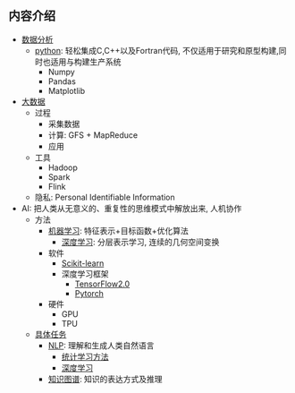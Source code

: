 ## 内容介绍
- [数据分析](Data/anaysis.md)
    - [python](Data/basic.md): 轻松集成C,C++以及Fortran代码, 不仅适用于研究和原型构建,同时也适用与构建生产系统
        - Numpy
        - Pandas
        - Matplotlib
- [大数据](BigData/bigdata.md)
    - 过程
        - 采集数据
        - 计算: GFS + MapReduce
        - 应用
    - 工具
        - Hadoop
        - Spark
        - Flink
    - 隐私: Personal Identifiable Information
- AI: 把人类从无意义的、重复性的思维模式中解放出来, 人机协作
    - 方法
        - [机器学习](AI/ML/ml.md): 特征表示+目标函数+优化算法
            - [深度学习](AI/ML/DL/dl.md): 分层表示学习, 连续的几何空间变换
        - 软件
            - [Scikit-learn](AI/ML/sklearn.md)
            - 深度学习框架
                - [TensorFlow2.0](AI/ML/DL/tensorflow.md)
                - [Pytorch](AI/ML/DL/hellpo_pytorch.py)
        - 硬件
            - GPU
            - TPU
    - [具体任务](https://github.com/syntomic/tree/master/ML/)
        - [NLP](https://github.com/syntomic/tree/master/NLP/): 理解和生成人类自然语言
            - [统计学习方法](AI/NLP/statistics.md)
            - [深度学习](AI/NLP/deep_learning.md)
        - [知识图谱](AI/NLP/KG.md): 知识的表达方式及推理